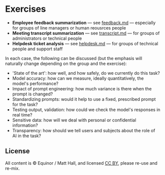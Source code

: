 # Exercises

- **Employee feedback summarization** &mdash; see [feedback.md](./feedback.md) &mdash; especially for groups of line managers or human reousrces people
- **Meeting transcript summarization** &mdash; see [transcript.md](./transcript.md) &mdash; for groups of administrators or technical people
- **Helpdesk ticket analysis** &mdash; see [helpdesk.md](./helpdesk.md) &mdash; for groups of technical people and support staff

In each case, the following can be discussed (but the emphasis will naturally change depending on the group and the exercise):

- 'State of the art': how well, and how safely, do we currently do this task?
- Model accuracy: how can we measure, ideally quantitatively, the model's performance?
- Impact of prompt engineering: how much variance is there when the prompt is changed?
- Standardizing prompts: would it help to use a fixed, prescribed prompt for the task?
- Testing output, validation: how could we check the model's responses in real time?
- Sensitive data: how will we deal with personal or confidential information?
- Transparency: how should we tell users and subjects about the role of AI in the task?


## License

All content is &copy; Equinor / Matt Hall, and licensed [CC BY](https://creativecommons.org/licenses/by/4.0/), please re-use and re-mix.
